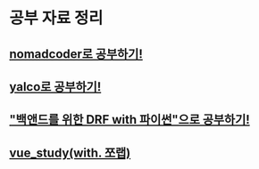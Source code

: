 # 공부 자료 정리

## [nomadcoder로 공부하기!](https://github.com/teacher-kiwi/study-data/tree/main/nomadcoder)

## [yalco로 공부하기!](https://github.com/teacher-kiwi/study-data/tree/main/yalco)

## ["백앤드를 위한 DRF with 파이썬"으로 공부하기!](https://github.com/teacher-kiwi/study-data/tree/main/taebbong_drf)

## [vue_study(with. 쪼랩)](https://github.com/teacher-kiwi/study-data/tree/main/vue_study)
